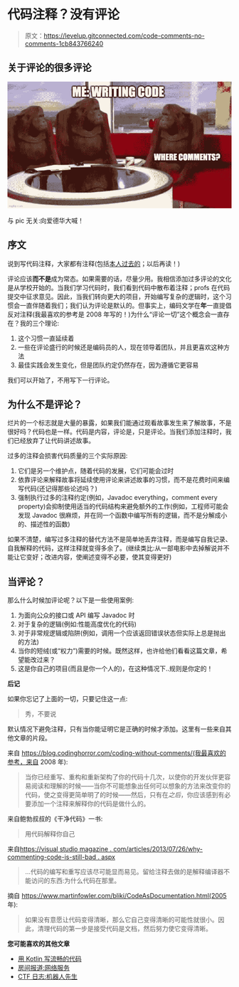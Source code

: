 # 代码注释？没有评论

> 原文：<https://levelup.gitconnected.com/code-comments-no-comments-1cb843766240>

## 关于评论的很多评论

![](img/eded8711baf5e6ab4a4b44f49ea74c0f.png)

与 pic 无关:向爱德华大喊！

## 序文

说到写代码注释，大家都有注释(包括[本人过去的](https://medium.com/p/133647f2a869)；以后再读！)

评论应该**而不是**成为常态。如果需要的话，尽量少用。我相信添加过多评论的文化是从学校开始的。当我们学习代码时，我们看到代码中散布着注释；profs 在代码提交中征求意见。因此，当我们转向更大的项目，开始编写复杂的逻辑时，这个习惯会一直伴随着我们；我们认为评论是默认的。但事实上，编码文学在**年**一直提倡反对注释(我最喜欢的参考是 2008 年写的！)为什么“评论一切”这个概念会一直存在？我的三个理论:

1.  这个习惯一直延续着
2.  一些在评论盛行的时候还是编码员的人，现在领导着团队，并且更喜欢这种方法
3.  最佳实践会发生变化，但是团队约定仍然存在，因为遵循它更容易

我们可以开始了，不用写下一行评论。

## 为什么不是评论？

烂片的一个标志就是大量的暴露，如果我们能通过观看故事发生来了解故事，不是很好吗？代码也是一样。代码是内容，评论是，只是评论。当我们添加注释时，我们已经放弃了让代码讲述故事。

过多的注释会损害代码质量的三个实际原因:

1.  它们是另一个维护点，随着代码的发展，它们可能会过时
2.  依靠评论来解释故事将延续使用评论来讲述故事的习惯，而不是花费时间来编写代码(还记得那些论述吗？)
3.  强制执行过多的注释约定(例如，Javadoc everything，comment every property)会抑制使用适当的代码结构来避免额外的工作(例如，工程师可能会发现 Javadoc 很麻烦，并在同一个函数中编写所有的逻辑，而不是分解成小的、描述性的函数)

如果不清楚，编写过多注释的替代方法不是简单地丢弃注释，而是编写自我记录、自我解释的代码，这样注释就变得多余了。(继续类比:从一部电影中去掉解说并不能让它变好；改进内容，使阐述变得不必要，使其变得更好)

## 当评论？

那么什么时候加评论呢？以下是一些使用案例:

1.  为面向公众的接口或 API 编写 Javadoc 时
2.  对于复杂的逻辑(例如:性能高度优化的代码)
3.  对于非常规逻辑或陷阱(例如，调用一个应该返回错误状态但实际上总是抛出的方法)
4.  当你的短绒(或“权力”)需要的时候。既然这样，也许给他们看看这篇文章，希望能改过来？
5.  这是你自己的项目(而且是你一个人的)，在这种情况下..规则是你定的！

**后记**

如果你忘记了上面的一切，只要记住这一点:

> 秀，不要说

默认情况下避免注释，只有当你能证明它是正确的时候才添加。这里有一些来自其他文章的片段。

来自 https://blog.codinghorror.com/coding-without-comments/(我最喜欢的参考，来自 2008 年):

> 当你已经重写、重构和重新架构了你的代码十几次，以使你的开发伙伴更容易阅读和理解的时候——当你不可能想象出任何可以想象的方法来改变你的代码，使之变得更简单明了的时候——然后，只有在*之后*，你应该感到有必要添加一个注释来解释你的代码是做什么的。

来自鲍勃叔叔的《干净代码》一书:

> 用代码解释你自己

来自[https://visual studio magazine . com/articles/2013/07/26/why-commenting-code-is-still-bad . aspx](https://visualstudiomagazine.com/articles/2013/07/26/why-commenting-code-is-still-bad.aspx)

> …代码的编写和重写应该尽可能显而易见。留给注释去做的是解释编译器不能访问的东西:为什么代码在那里。

摘自 https://www.martinfowler.com/bliki/CodeAsDocumentation.html(2005 年):

> 如果没有意愿让代码变得清晰，那么它自己变得清晰的可能性就很小。因此，清理代码的第一步是接受代码是文档，然后努力使它变得清晰。

**您可能喜欢的其他文章**

*   [用 Kotlin 写流畅的代码](/write-fluent-code-in-kotlin-133647f2a869)
*   [房间报道:网络服务](https://medium.com/dont-code-me-on-that/tryhackme-network-services-room-writeup-e00f88b7b599)
*   [CTF 日志:机器人先生](https://medium.com/dont-code-me-on-that/tryhackme-mr-robot-ctf-log-c64fc17069c1)